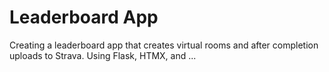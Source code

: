 # Leaderboard App
Creating a leaderboard app that creates virtual rooms and after completion uploads to Strava.
Using Flask, HTMX, and  ...
